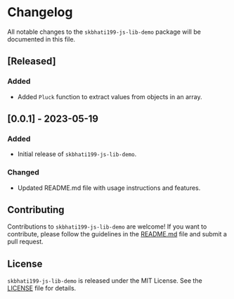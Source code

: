 # Changelog

All notable changes to the `skbhati199-js-lib-demo` package will be documented in this file.

## [Released]

### Added
- Added `Pluck` function to extract values from objects in an array.

## [0.0.1] - 2023-05-19

### Added
- Initial release of `skbhati199-js-lib-demo`.

### Changed
- Updated README.md file with usage instructions and features.

## Contributing

Contributions to `skbhati199-js-lib-demo` are welcome! If you want to contribute, please follow the guidelines in the [README.md](README.md) file and submit a pull request.

## License

`skbhati199-js-lib-demo` is released under the MIT License. See the [LICENSE](LICENSE) file for details.